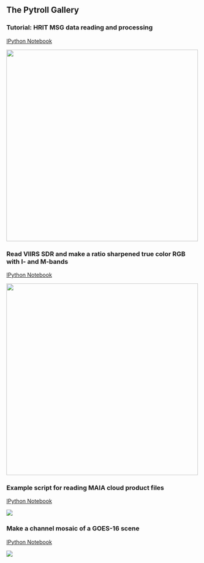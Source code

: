 ## The Pytroll Gallery

### Tutorial: HRIT MSG data reading and processing
[IPython Notebook](https://nbviewer.jupyter.org/github/pytroll/pytroll-examples/blob/master/satpy/hrit_msg_tutorial.ipynb)

<img src="https://nbviewer.jupyter.org/github/pytroll/pytroll-examples/blob/master/satpy/natural_hrit_resampled.png" height="500">

### Read VIIRS SDR and make a ratio sharpened true color RGB with I- and M-bands
[IPython Notebook](https://nbviewer.jupyter.org/github/pytroll/pytroll-examples/blob/master/satpy/satpy_rayleigh_iband_enhanced.ipynb)

<img src="https://nbviewer.jupyter.org/github/pytroll/pytroll-examples/blob/master/satpy/viirs_true_color_201709231127_thumb.png" height="500">

### Example script for reading MAIA cloud product files
[IPython Notebook](https://nbviewer.jupyter.org/github/pytroll/pytroll-examples/blob/master/satpy/polar_maia.ipynb)

<img src="https://nbviewer.jupyter.org/github/pytroll/pytroll-examples/blob/master/satpy/ct.png">

### Make a channel mosaic of a GOES-16 scene
[IPython Notebook](https://nbviewer.jupyter.org/github/pytroll/pytroll-examples/blob/master/satpy/GOES-16%20Mosaic%20.ipynb)

<img src="https://nbviewer.jupyter.org/github/pytroll/pytroll-examples/blob/master/satpy/montage_abi.jpg">
